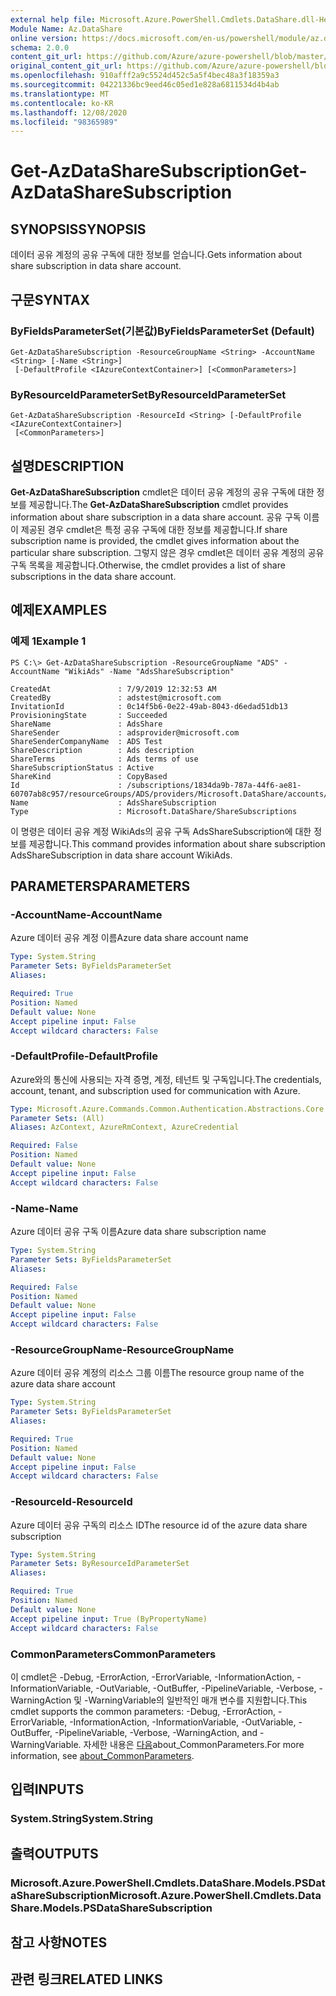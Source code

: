 ```yaml
---
external help file: Microsoft.Azure.PowerShell.Cmdlets.DataShare.dll-Help.xml
Module Name: Az.DataShare
online version: https://docs.microsoft.com/en-us/powershell/module/az.datashare/get-azdatasharesubscription
schema: 2.0.0
content_git_url: https://github.com/Azure/azure-powershell/blob/master/src/DataShare/DataShare/help/Get-AzDataShareSubscription.md
original_content_git_url: https://github.com/Azure/azure-powershell/blob/master/src/DataShare/DataShare/help/Get-AzDataShareSubscription.md
ms.openlocfilehash: 910afff2a9c5524d452c5a5f4bec48a3f18359a3
ms.sourcegitcommit: 04221336bc9eed46c05ed1e828a6811534d4b4ab
ms.translationtype: MT
ms.contentlocale: ko-KR
ms.lasthandoff: 12/08/2020
ms.locfileid: "98365989"
---
```

# <span data-ttu-id="1bf31-101">Get-AzDataShareSubscription</span><span class="sxs-lookup"><span data-stu-id="1bf31-101">Get-AzDataShareSubscription</span></span>

## <span data-ttu-id="1bf31-102">SYNOPSIS</span><span class="sxs-lookup"><span data-stu-id="1bf31-102">SYNOPSIS</span></span>
<span data-ttu-id="1bf31-103">데이터 공유 계정의 공유 구독에 대한 정보를 얻습니다.</span><span class="sxs-lookup"><span data-stu-id="1bf31-103">Gets information about share subscription in data share account.</span></span>

## <span data-ttu-id="1bf31-104">구문</span><span class="sxs-lookup"><span data-stu-id="1bf31-104">SYNTAX</span></span>

### <span data-ttu-id="1bf31-105">ByFieldsParameterSet(기본값)</span><span class="sxs-lookup"><span data-stu-id="1bf31-105">ByFieldsParameterSet (Default)</span></span>
```
Get-AzDataShareSubscription -ResourceGroupName <String> -AccountName <String> [-Name <String>]
 [-DefaultProfile <IAzureContextContainer>] [<CommonParameters>]
```

### <span data-ttu-id="1bf31-106">ByResourceIdParameterSet</span><span class="sxs-lookup"><span data-stu-id="1bf31-106">ByResourceIdParameterSet</span></span>
```
Get-AzDataShareSubscription -ResourceId <String> [-DefaultProfile <IAzureContextContainer>]
 [<CommonParameters>]
```

## <span data-ttu-id="1bf31-107">설명</span><span class="sxs-lookup"><span data-stu-id="1bf31-107">DESCRIPTION</span></span>
<span data-ttu-id="1bf31-108">**Get-AzDataShareSubscription** cmdlet은 데이터 공유 계정의 공유 구독에 대한 정보를 제공합니다.</span><span class="sxs-lookup"><span data-stu-id="1bf31-108">The **Get-AzDataShareSubscription** cmdlet provides information about share subscription in a data share account.</span></span> <span data-ttu-id="1bf31-109">공유 구독 이름이 제공된 경우 cmdlet은 특정 공유 구독에 대한 정보를 제공합니다.</span><span class="sxs-lookup"><span data-stu-id="1bf31-109">If share subscription name is provided, the cmdlet gives information about the particular share subscription.</span></span> <span data-ttu-id="1bf31-110">그렇지 않은 경우 cmdlet은 데이터 공유 계정의 공유 구독 목록을 제공합니다.</span><span class="sxs-lookup"><span data-stu-id="1bf31-110">Otherwise, the cmdlet provides a list of share subscriptions in the data share account.</span></span>

## <span data-ttu-id="1bf31-111">예제</span><span class="sxs-lookup"><span data-stu-id="1bf31-111">EXAMPLES</span></span>

### <span data-ttu-id="1bf31-112">예제 1</span><span class="sxs-lookup"><span data-stu-id="1bf31-112">Example 1</span></span>
```
PS C:\> Get-AzDataShareSubscription -ResourceGroupName "ADS" -AccountName "WikiAds" -Name "AdsShareSubscription"

CreatedAt               : 7/9/2019 12:32:53 AM
CreatedBy               : adstest@microsoft.com
InvitationId            : 0c14f5b6-0e22-49ab-8043-d6edad51db13
ProvisioningState       : Succeeded
ShareName               : AdsShare
ShareSender             : adsprovider@microsoft.com
ShareSenderCompanyName  : ADS Test
ShareDescription        : Ads description
ShareTerms              : Ads terms of use
ShareSubscriptionStatus : Active
ShareKind               : CopyBased
Id                      : /subscriptions/1834da9b-787a-44f6-ae81-60707ab8c957/resourceGroups/ADS/providers/Microsoft.DataShare/accounts/WikiAds/shareSubscriptions/AdsShareSubscription
Name                    : AdsShareSubscription
Type                    : Microsoft.DataShare/ShareSubscriptions
```

<span data-ttu-id="1bf31-113">이 명령은 데이터 공유 계정 WikiAds의 공유 구독 AdsShareSubscription에 대한 정보를 제공합니다.</span><span class="sxs-lookup"><span data-stu-id="1bf31-113">This command provides information about share subscription AdsShareSubscription in data share account WikiAds.</span></span>

## <span data-ttu-id="1bf31-114">PARAMETERS</span><span class="sxs-lookup"><span data-stu-id="1bf31-114">PARAMETERS</span></span>

### <span data-ttu-id="1bf31-115">-AccountName</span><span class="sxs-lookup"><span data-stu-id="1bf31-115">-AccountName</span></span>
<span data-ttu-id="1bf31-116">Azure 데이터 공유 계정 이름</span><span class="sxs-lookup"><span data-stu-id="1bf31-116">Azure data share account name</span></span>

```yaml
Type: System.String
Parameter Sets: ByFieldsParameterSet
Aliases:

Required: True
Position: Named
Default value: None
Accept pipeline input: False
Accept wildcard characters: False
```

### <span data-ttu-id="1bf31-117">-DefaultProfile</span><span class="sxs-lookup"><span data-stu-id="1bf31-117">-DefaultProfile</span></span>
<span data-ttu-id="1bf31-118">Azure와의 통신에 사용되는 자격 증명, 계정, 테넌트 및 구독입니다.</span><span class="sxs-lookup"><span data-stu-id="1bf31-118">The credentials, account, tenant, and subscription used for communication with Azure.</span></span>

```yaml
Type: Microsoft.Azure.Commands.Common.Authentication.Abstractions.Core.IAzureContextContainer
Parameter Sets: (All)
Aliases: AzContext, AzureRmContext, AzureCredential

Required: False
Position: Named
Default value: None
Accept pipeline input: False
Accept wildcard characters: False
```

### <span data-ttu-id="1bf31-119">-Name</span><span class="sxs-lookup"><span data-stu-id="1bf31-119">-Name</span></span>
<span data-ttu-id="1bf31-120">Azure 데이터 공유 구독 이름</span><span class="sxs-lookup"><span data-stu-id="1bf31-120">Azure data share subscription name</span></span>

```yaml
Type: System.String
Parameter Sets: ByFieldsParameterSet
Aliases:

Required: False
Position: Named
Default value: None
Accept pipeline input: False
Accept wildcard characters: False
```

### <span data-ttu-id="1bf31-121">-ResourceGroupName</span><span class="sxs-lookup"><span data-stu-id="1bf31-121">-ResourceGroupName</span></span>
<span data-ttu-id="1bf31-122">Azure 데이터 공유 계정의 리소스 그룹 이름</span><span class="sxs-lookup"><span data-stu-id="1bf31-122">The resource group name of the azure data share account</span></span>

```yaml
Type: System.String
Parameter Sets: ByFieldsParameterSet
Aliases:

Required: True
Position: Named
Default value: None
Accept pipeline input: False
Accept wildcard characters: False
```

### <span data-ttu-id="1bf31-123">-ResourceId</span><span class="sxs-lookup"><span data-stu-id="1bf31-123">-ResourceId</span></span>
<span data-ttu-id="1bf31-124">Azure 데이터 공유 구독의 리소스 ID</span><span class="sxs-lookup"><span data-stu-id="1bf31-124">The resource id of the azure data share subscription</span></span>

```yaml
Type: System.String
Parameter Sets: ByResourceIdParameterSet
Aliases:

Required: True
Position: Named
Default value: None
Accept pipeline input: True (ByPropertyName)
Accept wildcard characters: False
```

### <span data-ttu-id="1bf31-125">CommonParameters</span><span class="sxs-lookup"><span data-stu-id="1bf31-125">CommonParameters</span></span>
<span data-ttu-id="1bf31-126">이 cmdlet은 -Debug, -ErrorAction, -ErrorVariable, -InformationAction, -InformationVariable, -OutVariable, -OutBuffer, -PipelineVariable, -Verbose, -WarningAction 및 -WarningVariable의 일반적인 매개 변수를 지원합니다.</span><span class="sxs-lookup"><span data-stu-id="1bf31-126">This cmdlet supports the common parameters: -Debug, -ErrorAction, -ErrorVariable, -InformationAction, -InformationVariable, -OutVariable, -OutBuffer, -PipelineVariable, -Verbose, -WarningAction, and -WarningVariable.</span></span> <span data-ttu-id="1bf31-127">자세한 내용은 [다음](http://go.microsoft.com/fwlink/?LinkID=113216)about_CommonParameters.</span><span class="sxs-lookup"><span data-stu-id="1bf31-127">For more information, see [about_CommonParameters](http://go.microsoft.com/fwlink/?LinkID=113216).</span></span>

## <span data-ttu-id="1bf31-128">입력</span><span class="sxs-lookup"><span data-stu-id="1bf31-128">INPUTS</span></span>

### <span data-ttu-id="1bf31-129">System.String</span><span class="sxs-lookup"><span data-stu-id="1bf31-129">System.String</span></span>

## <span data-ttu-id="1bf31-130">출력</span><span class="sxs-lookup"><span data-stu-id="1bf31-130">OUTPUTS</span></span>

### <span data-ttu-id="1bf31-131">Microsoft.Azure.PowerShell.Cmdlets.DataShare.Models.PSDataShareSubscription</span><span class="sxs-lookup"><span data-stu-id="1bf31-131">Microsoft.Azure.PowerShell.Cmdlets.DataShare.Models.PSDataShareSubscription</span></span>

## <span data-ttu-id="1bf31-132">참고 사항</span><span class="sxs-lookup"><span data-stu-id="1bf31-132">NOTES</span></span>

## <span data-ttu-id="1bf31-133">관련 링크</span><span class="sxs-lookup"><span data-stu-id="1bf31-133">RELATED LINKS</span></span>
